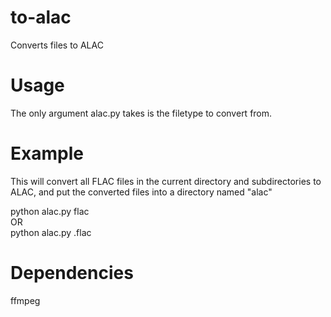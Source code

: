 # to-alac
Converts files to ALAC

# Usage
The only argument alac.py takes is the filetype to convert from.  

# Example
This will convert all FLAC files in the current directory and subdirectories to ALAC, and put the converted files into a directory named "alac"  

python alac.py flac  
OR  
python alac.py .flac  

# Dependencies
ffmpeg

